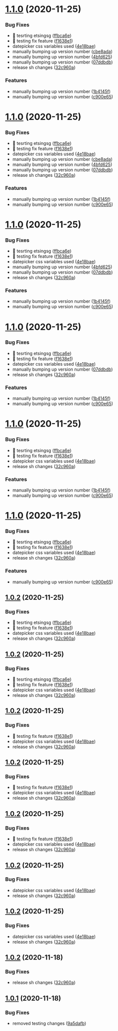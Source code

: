 # [1.1.0](https://github.com/shubhadip/vue-3-template/compare/v1.0.1...v1.1.0) (2020-11-25)


### Bug Fixes

* 🐛 tesrting etsingsg ([ffbca6e](https://github.com/shubhadip/vue-3-template/commit/ffbca6e257c3a0aac5b85b668a0ead9f6f64d25b))
* 🐛 testing fix feature ([f1638e1](https://github.com/shubhadip/vue-3-template/commit/f1638e142971e69a79c9e172f7eb56ec51172ba6))
* datepicker css variables used ([4e18bae](https://github.com/shubhadip/vue-3-template/commit/4e18bae9c19bdfa9006905dc68b4c3753d17c270))
* manually bumping up version number ([cbe8ada](https://github.com/shubhadip/vue-3-template/commit/cbe8ada520e52d10563c33db1ce3645020c5965e))
* manually bumping up version number ([4bfd625](https://github.com/shubhadip/vue-3-template/commit/4bfd625ff86201d571db98337866c0c7acda1066))
* manually bumping up version number ([07ddbdb](https://github.com/shubhadip/vue-3-template/commit/07ddbdb8f64ac7bbc4c4b33686e70e94e37985a8))
* release sh changes ([32c960a](https://github.com/shubhadip/vue-3-template/commit/32c960a42f34222cc1d8a12c4a137e7407bbb7a2))


### Features

* manually bumping up version number ([1b4145f](https://github.com/shubhadip/vue-3-template/commit/1b4145f805a9ea9db515f24c84ba7ea0907fb6aa))
* manually bumping up version number ([c900e65](https://github.com/shubhadip/vue-3-template/commit/c900e657c01729e02a0523618f56a02b03a563ca))

# [1.1.0](https://github.com/shubhadip/vue-3-template/compare/v1.0.1...v1.1.0) (2020-11-25)


### Bug Fixes

* 🐛 tesrting etsingsg ([ffbca6e](https://github.com/shubhadip/vue-3-template/commit/ffbca6e257c3a0aac5b85b668a0ead9f6f64d25b))
* 🐛 testing fix feature ([f1638e1](https://github.com/shubhadip/vue-3-template/commit/f1638e142971e69a79c9e172f7eb56ec51172ba6))
* datepicker css variables used ([4e18bae](https://github.com/shubhadip/vue-3-template/commit/4e18bae9c19bdfa9006905dc68b4c3753d17c270))
* manually bumping up version number ([cbe8ada](https://github.com/shubhadip/vue-3-template/commit/cbe8ada520e52d10563c33db1ce3645020c5965e))
* manually bumping up version number ([4bfd625](https://github.com/shubhadip/vue-3-template/commit/4bfd625ff86201d571db98337866c0c7acda1066))
* manually bumping up version number ([07ddbdb](https://github.com/shubhadip/vue-3-template/commit/07ddbdb8f64ac7bbc4c4b33686e70e94e37985a8))
* release sh changes ([32c960a](https://github.com/shubhadip/vue-3-template/commit/32c960a42f34222cc1d8a12c4a137e7407bbb7a2))


### Features

* manually bumping up version number ([1b4145f](https://github.com/shubhadip/vue-3-template/commit/1b4145f805a9ea9db515f24c84ba7ea0907fb6aa))
* manually bumping up version number ([c900e65](https://github.com/shubhadip/vue-3-template/commit/c900e657c01729e02a0523618f56a02b03a563ca))

# [1.1.0](https://github.com/shubhadip/vue-3-template/compare/v1.0.1...v1.1.0) (2020-11-25)


### Bug Fixes

* 🐛 tesrting etsingsg ([ffbca6e](https://github.com/shubhadip/vue-3-template/commit/ffbca6e257c3a0aac5b85b668a0ead9f6f64d25b))
* 🐛 testing fix feature ([f1638e1](https://github.com/shubhadip/vue-3-template/commit/f1638e142971e69a79c9e172f7eb56ec51172ba6))
* datepicker css variables used ([4e18bae](https://github.com/shubhadip/vue-3-template/commit/4e18bae9c19bdfa9006905dc68b4c3753d17c270))
* manually bumping up version number ([4bfd625](https://github.com/shubhadip/vue-3-template/commit/4bfd625ff86201d571db98337866c0c7acda1066))
* manually bumping up version number ([07ddbdb](https://github.com/shubhadip/vue-3-template/commit/07ddbdb8f64ac7bbc4c4b33686e70e94e37985a8))
* release sh changes ([32c960a](https://github.com/shubhadip/vue-3-template/commit/32c960a42f34222cc1d8a12c4a137e7407bbb7a2))


### Features

* manually bumping up version number ([1b4145f](https://github.com/shubhadip/vue-3-template/commit/1b4145f805a9ea9db515f24c84ba7ea0907fb6aa))
* manually bumping up version number ([c900e65](https://github.com/shubhadip/vue-3-template/commit/c900e657c01729e02a0523618f56a02b03a563ca))

# [1.1.0](https://github.com/shubhadip/vue-3-template/compare/v1.0.1...v1.1.0) (2020-11-25)


### Bug Fixes

* 🐛 tesrting etsingsg ([ffbca6e](https://github.com/shubhadip/vue-3-template/commit/ffbca6e257c3a0aac5b85b668a0ead9f6f64d25b))
* 🐛 testing fix feature ([f1638e1](https://github.com/shubhadip/vue-3-template/commit/f1638e142971e69a79c9e172f7eb56ec51172ba6))
* datepicker css variables used ([4e18bae](https://github.com/shubhadip/vue-3-template/commit/4e18bae9c19bdfa9006905dc68b4c3753d17c270))
* manually bumping up version number ([07ddbdb](https://github.com/shubhadip/vue-3-template/commit/07ddbdb8f64ac7bbc4c4b33686e70e94e37985a8))
* release sh changes ([32c960a](https://github.com/shubhadip/vue-3-template/commit/32c960a42f34222cc1d8a12c4a137e7407bbb7a2))


### Features

* manually bumping up version number ([1b4145f](https://github.com/shubhadip/vue-3-template/commit/1b4145f805a9ea9db515f24c84ba7ea0907fb6aa))
* manually bumping up version number ([c900e65](https://github.com/shubhadip/vue-3-template/commit/c900e657c01729e02a0523618f56a02b03a563ca))

# [1.1.0](https://github.com/shubhadip/vue-3-template/compare/v1.0.1...v1.1.0) (2020-11-25)


### Bug Fixes

* 🐛 tesrting etsingsg ([ffbca6e](https://github.com/shubhadip/vue-3-template/commit/ffbca6e257c3a0aac5b85b668a0ead9f6f64d25b))
* 🐛 testing fix feature ([f1638e1](https://github.com/shubhadip/vue-3-template/commit/f1638e142971e69a79c9e172f7eb56ec51172ba6))
* datepicker css variables used ([4e18bae](https://github.com/shubhadip/vue-3-template/commit/4e18bae9c19bdfa9006905dc68b4c3753d17c270))
* release sh changes ([32c960a](https://github.com/shubhadip/vue-3-template/commit/32c960a42f34222cc1d8a12c4a137e7407bbb7a2))


### Features

* manually bumping up version number ([1b4145f](https://github.com/shubhadip/vue-3-template/commit/1b4145f805a9ea9db515f24c84ba7ea0907fb6aa))
* manually bumping up version number ([c900e65](https://github.com/shubhadip/vue-3-template/commit/c900e657c01729e02a0523618f56a02b03a563ca))

# [1.1.0](https://github.com/shubhadip/vue-3-template/compare/v1.0.1...v1.1.0) (2020-11-25)


### Bug Fixes

* 🐛 tesrting etsingsg ([ffbca6e](https://github.com/shubhadip/vue-3-template/commit/ffbca6e257c3a0aac5b85b668a0ead9f6f64d25b))
* 🐛 testing fix feature ([f1638e1](https://github.com/shubhadip/vue-3-template/commit/f1638e142971e69a79c9e172f7eb56ec51172ba6))
* datepicker css variables used ([4e18bae](https://github.com/shubhadip/vue-3-template/commit/4e18bae9c19bdfa9006905dc68b4c3753d17c270))
* release sh changes ([32c960a](https://github.com/shubhadip/vue-3-template/commit/32c960a42f34222cc1d8a12c4a137e7407bbb7a2))


### Features

* manually bumping up version number ([c900e65](https://github.com/shubhadip/vue-3-template/commit/c900e657c01729e02a0523618f56a02b03a563ca))

## [1.0.2](https://github.com/shubhadip/vue-3-template/compare/v1.0.1...v1.0.2) (2020-11-25)


### Bug Fixes

* 🐛 tesrting etsingsg ([ffbca6e](https://github.com/shubhadip/vue-3-template/commit/ffbca6e257c3a0aac5b85b668a0ead9f6f64d25b))
* 🐛 testing fix feature ([f1638e1](https://github.com/shubhadip/vue-3-template/commit/f1638e142971e69a79c9e172f7eb56ec51172ba6))
* datepicker css variables used ([4e18bae](https://github.com/shubhadip/vue-3-template/commit/4e18bae9c19bdfa9006905dc68b4c3753d17c270))
* release sh changes ([32c960a](https://github.com/shubhadip/vue-3-template/commit/32c960a42f34222cc1d8a12c4a137e7407bbb7a2))

## [1.0.2](https://github.com/shubhadip/vue-3-template/compare/v1.0.1...v1.0.2) (2020-11-25)


### Bug Fixes

* 🐛 tesrting etsingsg ([ffbca6e](https://github.com/shubhadip/vue-3-template/commit/ffbca6e257c3a0aac5b85b668a0ead9f6f64d25b))
* 🐛 testing fix feature ([f1638e1](https://github.com/shubhadip/vue-3-template/commit/f1638e142971e69a79c9e172f7eb56ec51172ba6))
* datepicker css variables used ([4e18bae](https://github.com/shubhadip/vue-3-template/commit/4e18bae9c19bdfa9006905dc68b4c3753d17c270))
* release sh changes ([32c960a](https://github.com/shubhadip/vue-3-template/commit/32c960a42f34222cc1d8a12c4a137e7407bbb7a2))

## [1.0.2](https://github.com/shubhadip/vue-3-template/compare/v1.0.1...v1.0.2) (2020-11-25)


### Bug Fixes

* 🐛 testing fix feature ([f1638e1](https://github.com/shubhadip/vue-3-template/commit/f1638e142971e69a79c9e172f7eb56ec51172ba6))
* datepicker css variables used ([4e18bae](https://github.com/shubhadip/vue-3-template/commit/4e18bae9c19bdfa9006905dc68b4c3753d17c270))
* release sh changes ([32c960a](https://github.com/shubhadip/vue-3-template/commit/32c960a42f34222cc1d8a12c4a137e7407bbb7a2))

## [1.0.2](https://github.com/shubhadip/vue-3-template/compare/v1.0.1...v1.0.2) (2020-11-25)


### Bug Fixes

* 🐛 testing fix feature ([f1638e1](https://github.com/shubhadip/vue-3-template/commit/f1638e142971e69a79c9e172f7eb56ec51172ba6))
* datepicker css variables used ([4e18bae](https://github.com/shubhadip/vue-3-template/commit/4e18bae9c19bdfa9006905dc68b4c3753d17c270))
* release sh changes ([32c960a](https://github.com/shubhadip/vue-3-template/commit/32c960a42f34222cc1d8a12c4a137e7407bbb7a2))

## [1.0.2](https://github.com/shubhadip/vue-3-template/compare/v1.0.1...v1.0.2) (2020-11-25)


### Bug Fixes

* 🐛 testing fix feature ([f1638e1](https://github.com/shubhadip/vue-3-template/commit/f1638e142971e69a79c9e172f7eb56ec51172ba6))
* datepicker css variables used ([4e18bae](https://github.com/shubhadip/vue-3-template/commit/4e18bae9c19bdfa9006905dc68b4c3753d17c270))
* release sh changes ([32c960a](https://github.com/shubhadip/vue-3-template/commit/32c960a42f34222cc1d8a12c4a137e7407bbb7a2))

## [1.0.2](https://github.com/shubhadip/vue-3-template/compare/v1.0.1...v1.0.2) (2020-11-25)


### Bug Fixes

* datepicker css variables used ([4e18bae](https://github.com/shubhadip/vue-3-template/commit/4e18bae9c19bdfa9006905dc68b4c3753d17c270))
* release sh changes ([32c960a](https://github.com/shubhadip/vue-3-template/commit/32c960a42f34222cc1d8a12c4a137e7407bbb7a2))

## [1.0.2](https://github.com/shubhadip/vue-3-template/compare/v1.0.1...v1.0.2) (2020-11-25)


### Bug Fixes

* datepicker css variables used ([4e18bae](https://github.com/shubhadip/vue-3-template/commit/4e18bae9c19bdfa9006905dc68b4c3753d17c270))
* release sh changes ([32c960a](https://github.com/shubhadip/vue-3-template/commit/32c960a42f34222cc1d8a12c4a137e7407bbb7a2))

## [1.0.2](https://github.com/shubhadip/vue-3-template/compare/v1.0.1...v1.0.2) (2020-11-18)


### Bug Fixes

* release sh changes ([32c960a](https://github.com/shubhadip/vue-3-template/commit/32c960a42f34222cc1d8a12c4a137e7407bbb7a2))

## [1.0.1](https://github.com/shubhadip/vue-3-template/compare/v1.0.0...v1.0.1) (2020-11-18)


### Bug Fixes

* removed testing changes ([9a5dafb](https://github.com/shubhadip/vue-3-template/commit/9a5dafb5a4c911184f8752f65743ffd24404b6d5))
